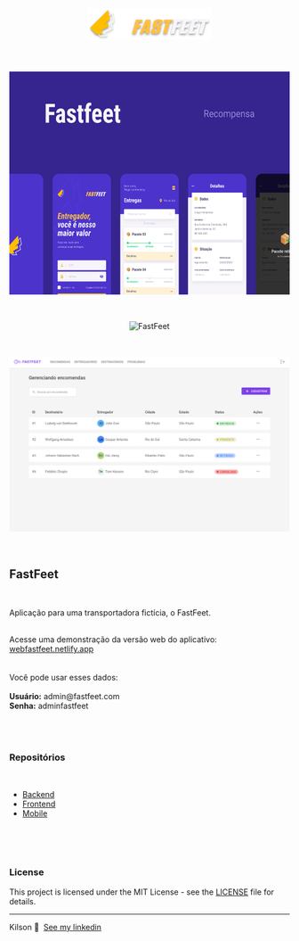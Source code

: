 <h1 align="center">
  <a name="logo" href="https://webfastfeet.netlify.app">
    <img src=".github/logo.png" alt="MK Finder" width="222">
  </a>
  <br>
</h1>
<br />
<p align="center">
  <a name="logo" href="https://github.com/kilsonrs/fastfeet-app">
    <img  src=".github/Capa.png" alt="FastFeet" height="400" width="600">
  </a>
</p>
<br />
<p align="center">
  <img src=".github/app.gif" alt="FastFeet" height="400" />
</p>
<br>
<p align="center">
 <a href="https://webfastfeet.netlify.app" target="_blank" rel="noopener noreferrer">
    <img  src=".github/dashboard.png" alt="FastFeet" width="600">
  </a>
</p>
<br>
<h2>FastFeet</h2>
<br>
<p>Aplicação para uma transportadora fictícia, o FastFeet.</p>
<br>
 Acesse uma demonstração da versão web do aplicativo: <a href="https://webfastfeet.netlify.app" target="_blank" rel="noopener noreferrer">webfastfeet.netlify.app</a>
<br>
<br>
<br>
Você pode usar esses dados:
<br>
<br>
<strong>Usuário:</strong> admin@fastfeet.com
<br>
<strong>Senha:</strong> adminfastfeet
<br>
<br>
<br>
<br>

<h3>Repositórios</h3>
<br>

- [Backend](https://github.com/kilsonrs/fastfeet-api)
- [Frontend](https://github.com/kilsonrs/fastfeet-web)
- [Mobile](https://github.com/kilsonrs/fastfeet-app)

<br>
<br>
<br>

<h3>License</h3>

This project is licensed under the MIT License - see the [LICENSE](LICENSE) file for details.



---

Kilson 👋 &nbsp;[See my linkedin](https://www.linkedin.com/in/kilsonrs/)


